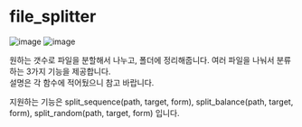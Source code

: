 # file_splitter
![image](https://user-images.githubusercontent.com/31213158/151701642-9a172bea-2a6d-49f5-9da9-a8665771ed92.png)
![image](https://user-images.githubusercontent.com/31213158/151701652-f9a7419c-b915-4040-a1e8-f9584eaa7caf.png)

원하는 갯수로 파일을 분할해서 나누고, 폴더에 정리해줍니다. 여러 파일을 나눠서 분류하는 3가지 기능을 제공합니다.  
설명은 각 함수에 적어뒀으니 참고 바랍니다.  

지원하는 기능은 split_sequence(path, target, form), split_balance(path, target, form), split_random(path, target, form) 입니다.
